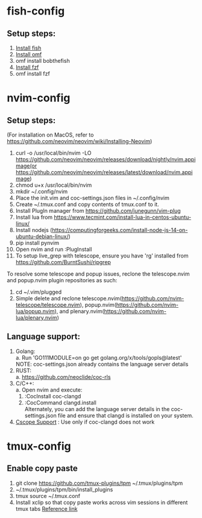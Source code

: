 # fish-config

## Setup steps:<br />
1. [Install fish](https://fishshell.com/)
3. [Install omf](https://github.com/oh-my-fish/oh-my-fish)
4. omf install bobthefish
5. [Install fzf](https://github.com/junegunn/fzf)
7. omf install fzf


# nvim-config

## Setup steps:<br />
(For installation on MacOS, refer to https://github.com/neovim/neovim/wiki/Installing-Neovim)
1. curl -o /usr/local/bin/nvim -LO https://github.com/neovim/neovim/releases/download/nightly/nvim.appimage(or https://github.com/neovim/neovim/releases/latest/download/nvim.appimage)
2. chmod u+x /usr/local/bin/nvim
4. mkdir ~/.config/nvim
5. Place the init.vim and coc-settings.json files in ~/.config/nvim
6. Create ~/.tmux.conf and copy contents of tmux.conf to it.
7. Install PlugIn manager from https://github.com/junegunn/vim-plug
7. Install lua from https://www.tecmint.com/install-lua-in-centos-ubuntu-linux/
8. Install nodejs (https://computingforgeeks.com/install-node-js-14-on-ubuntu-debian-linux/)
8. pip install pynvim
9. Open nvim and run :PlugInstall
10. To setup live_grep with telescope, ensure you have 'rg' installed from https://github.com/BurntSushi/ripgrep

To resolve some telescope and popup issues, reclone the telescope.nvim and popup.nvim plugin repositories as such:
1. cd ~/.vim/plugged
2. Simple delete and reclone telescope.nvim(https://github.com/nvim-telescope/telescope.nvim), popup.nvim(https://github.com/nvim-lua/popup.nvim), and plenary.nvim(https://github.com/nvim-lua/plenary.nvim) 



## Language support:
1. Golang:<br />
  a. Run 'GO111MODULE=on go get golang.org/x/tools/gopls@latest' <br />
  NOTE: coc-settings.json already contains the language server details
1. RUST:<br />
  a. https://github.com/neoclide/coc-rls <br />
2. C/C++:<br />
  a. Open nvim and execute: <br/>
    1) :CocInstall coc-clangd
    2) :CocCommand clangd.install<br /> 
    Alternately, you can add the language server details in the coc-settings.json file and ensure that clangd is installed on your system.<br />
3. [Cscope Support](https://github.com/mfulz/cscope.nvim) : Use only if coc-clangd does not work


# tmux-config

## Enable copy paste
1. git clone https://github.com/tmux-plugins/tpm ~/.tmux/plugins/tpm
2. ~/.tmux/plugins/tpm/bin/install_plugins
3. tmux source ~/.tmux.conf <br />
4. Install xclip so that copy paste works across vim sessions in different tmux tabs
[Reference link](https://www.seanh.cc/2020/12/27/copy-and-paste-in-tmux/#:~:text=tmux's%20copy%20mode,-tmux%20has%20a&text=In%20tmux%20Ctrl%20%2B%20b%20%5B%20enters,scrolls%20up%20by%20one%20page.)
